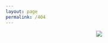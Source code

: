 ```yaml
---
layout: page
permalink: /404
---
```

<div style="text-align:center">
  <a href="https://twitter.com/bhagat_nagi">
    <img src="https://emaleth.dev/assets/images/Fossil_2048px.png">
  </a>
</div>
